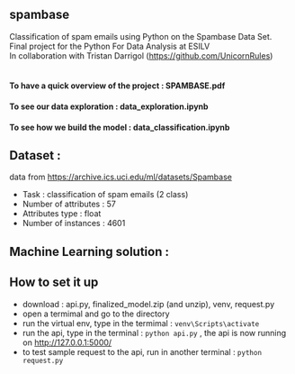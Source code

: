 ## spambase
Classification of spam emails using Python on the Spambase Data Set. <br>
Final project for the Python For Data Analysis at ESILV <br>
In collaboration with Tristan Darrigol (https://github.com/UnicornRules) <br>
<br>
#### To have a quick overview of the project : SPAMBASE.pdf
#### To see our data exploration : data_exploration.ipynb
#### To see how we build the model : data_classification.ipynb

## Dataset :
data from https://archive.ics.uci.edu/ml/datasets/Spambase
* Task : classification of spam emails (2 class)
* Number of attributes : 57
* Attributes type : float
* Number of instances : 4601

## Machine Learning solution :


## How to set it up
* download : api.py, finalized_model.zip (and unzip), venv, request.py
* open a termimal and go to the directory 
* run the virtual env, type in the termimal : `venv\Scripts\activate`
* run the api, type in the terminal : `python api.py` , the api is now running on http://127.0.0.1:5000/
* to test sample request to the api, run in another terminal :  `python request.py`
